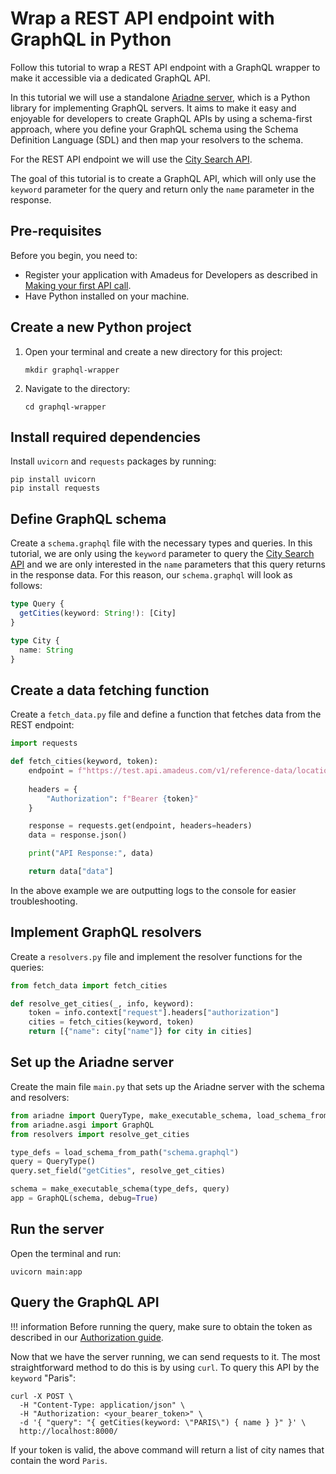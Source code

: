 # Wrap a REST API endpoint with GraphQL in Python

Follow this tutorial to wrap a REST API endpoint with a GraphQL wrapper to make it accessible via a dedicated GraphQL API.

In this tutorial we will use a standalone [Ariadne server](https://ariadnegraphql.org/), which is a Python library for implementing GraphQL servers. It aims to make it easy and enjoyable for developers to create GraphQL APIs by using a schema-first approach, where you define your GraphQL schema using the Schema Definition Language (SDL) and then map your resolvers to the schema.

For the REST API endpoint we will use the [City Search API](https://developers.amadeus.com/self-service/category/trip/api-doc/city-search).

The goal of this tutorial is to create a GraphQL API, which will only use the `keyword` parameter for the query and return only the `name` parameter in the response.

## Pre-requisites

Before you begin, you need to:

* Register your application with Amadeus for Developers as described in [Making your first API call](../../quick-start.md).
* Have Python installed on your machine.

## Create a new Python project

1. Open your terminal and create a new directory for this project:
   ```shell
   mkdir graphql-wrapper
   ```
2. Navigate to the directory:
   ```shell
   cd graphql-wrapper
   ```

## Install required dependencies

Install `uvicorn` and `requests` packages by running:

```shell
pip install uvicorn
pip install requests
```

## Define GraphQL schema

Create a `schema.graphql` file with the necessary types and queries. In this tutorial, we are only using the `keyword` parameter to query the [City Search API](https://developers.amadeus.com/self-service/category/trip/api-doc/city-search) and we are only interested in the `name` parameters that this query returns in the response data. For this reason, our `schema.graphql` will look as follows:

```ts
type Query {
  getCities(keyword: String!): [City]
}

type City {
  name: String
}
```

## Create a data fetching function

Create a `fetch_data.py` file and define a function that fetches data from the REST endpoint:

```py
import requests

def fetch_cities(keyword, token):
    endpoint = f"https://test.api.amadeus.com/v1/reference-data/locations/cities?keyword={keyword}"
    
    headers = {
        "Authorization": f"Bearer {token}"
    }

    response = requests.get(endpoint, headers=headers)
    data = response.json()

    print("API Response:", data)

    return data["data"]
```

In the above example we are outputting logs to the console for easier troubleshooting.

## Implement GraphQL resolvers

Create a `resolvers.py` file and implement the resolver functions for the queries:

```py
from fetch_data import fetch_cities

def resolve_get_cities(_, info, keyword):
    token = info.context["request"].headers["authorization"]
    cities = fetch_cities(keyword, token)
    return [{"name": city["name"]} for city in cities]
```

## Set up the Ariadne server

Create the main file `main.py` that sets up the Ariadne server with the schema and resolvers:

```py
from ariadne import QueryType, make_executable_schema, load_schema_from_path
from ariadne.asgi import GraphQL
from resolvers import resolve_get_cities

type_defs = load_schema_from_path("schema.graphql")
query = QueryType()
query.set_field("getCities", resolve_get_cities)

schema = make_executable_schema(type_defs, query)
app = GraphQL(schema, debug=True)
```

## Run the server

Open the terminal and run:

```shell
uvicorn main:app
```

## Query the GraphQL API

!!! information
    Before running the query, make sure to obtain the token as described in our [Authorization guide](../../API-Keys/authorization.md).

Now that we have the server running, we can send requests to it. The most straightforward method to do this is by using `curl`. To query this API by the `keyword` "Paris":

```shell
curl -X POST \
  -H "Content-Type: application/json" \
  -H "Authorization: <your_bearer_token>" \
  -d '{ "query": "{ getCities(keyword: \"PARIS\") { name } }" }' \
  http://localhost:8000/
```

If your token is valid, the above command will return a list of city names that contain the word `Paris`.
